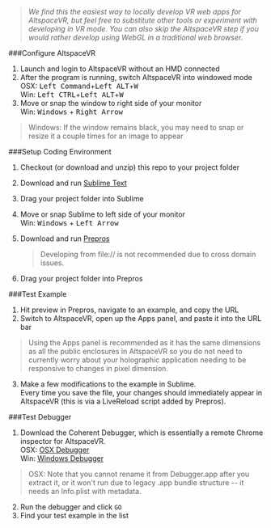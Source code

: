 >_We find this the easiest way to locally develop VR web apps for AltspaceVR, but feel free to substitute other tools or experiment with developing in VR mode. You can also skip the AltspaceVR step if you would rather develop using WebGL in a traditional web browser._

###Configure AltspaceVR
1. Launch and login to AltspaceVR without an HMD connected
2. After the program is running, switch AltspaceVR into windowed mode  
 OSX: <kbd>Left Command</kbd>+<kbd>Left ALT</kbd>+<kbd>W</kbd>  
 Win: <kbd>Left CTRL</kbd>+<kbd>Left ALT</kbd>+<kbd>W</kbd>  
3. Move or snap the window to right side of your monitor  
 Win: <kbd>Windows</kbd> + <kbd>Right Arrow</kbd>

  >Windows: If the window remains black, you may need to snap or resize it a couple times for an image to appear  

###Setup Coding Environment
1. Checkout (or download and unzip) this repo to your project folder
2. Download and run [Sublime Text]
3. Drag your project folder into Sublime
4. Move or snap Sublime to left side of your monitor  
 Win: <kbd>Windows</kbd> + <kbd>Left Arrow</kbd>
5. Download and run [Prepros]  

   >Developing from file:// is not recommended due to cross domain issues.
6. Drag your project folder into Prepros

###Test Example
1. Hit preview in Prepros, navigate to an example, and copy the URL
2. Switch to AltspaceVR, open up the Apps panel, and paste it into the URL bar

  >Using the Apps panel is recommended as it has the same dimensions as all the public enclosures in AltspaceVR so you do not need to currently worry about your holographic application needing to be responsive to changes in pixel dimension.
3. Make a few modifications to the example in Sublime.  
Every time you save the file, your changes should immediately appear in AltspaceVR (this is via a LiveReload script added by Prepros).

###Test Debugger
1. Download the Coherent Debugger, which is essentially a remote Chrome inspector for AltspaceVR.  
 OSX: [OSX Debugger]  
 Win: [Windows Debugger]

 > OSX: Note that you cannot rename it from Debugger.app after you extract it, or it won't run due to legacy .app bundle structure -- it needs an Info.plist with metadata.  
2. Run the debugger and click `GO`
3. Find your test example in the list

[OSX Debugger]: http://sdk.altvr.com/debugger/DebuggerMacOSX.zip
[Windows Debugger]: http://sdk.altvr.com/debugger/DebuggerWindows.zip

[Sublime Text]: http://www.sublimetext.com/
[Prepros]: https://prepros.io/